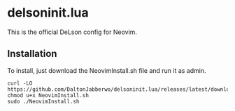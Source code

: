 # delsoninit.lua
This is the official DeLson config for Neovim.

## Installation
To install, just download the NeovimInstall.sh file and run it as admin.

```
curl -LO https://github.com/DaltonJabberwo/delsoninit.lua/releases/latest/download/NeovimInstall.sh
chmod u+x NeovimInstall.sh
sudo ./NeovimInstall.sh
```
